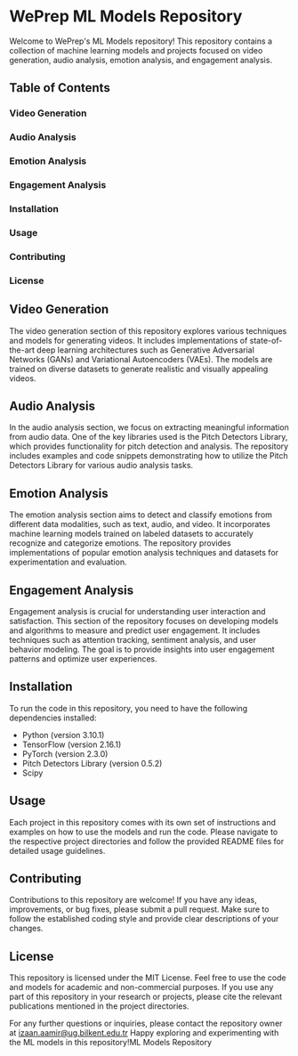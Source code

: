 # WePrep ML Models Repository
Welcome to WePrep's ML Models repository! This repository contains a collection of machine learning models and projects focused on video generation, audio analysis, emotion analysis, and engagement analysis.
## Table of Contents

### Video Generation
### Audio Analysis
### Emotion Analysis
### Engagement Analysis
### Installation
### Usage
### Contributing
### License

## Video Generation
The video generation section of this repository explores various techniques and models for generating videos. It includes implementations of state-of-the-art deep learning architectures such as Generative Adversarial Networks (GANs) and Variational Autoencoders (VAEs). The models are trained on diverse datasets to generate realistic and visually appealing videos.
## Audio Analysis
In the audio analysis section, we focus on extracting meaningful information from audio data. One of the key libraries used is the Pitch Detectors Library, which provides functionality for pitch detection and analysis. The repository includes examples and code snippets demonstrating how to utilize the Pitch Detectors Library for various audio analysis tasks.
## Emotion Analysis
The emotion analysis section aims to detect and classify emotions from different data modalities, such as text, audio, and video. It incorporates machine learning models trained on labeled datasets to accurately recognize and categorize emotions. The repository provides implementations of popular emotion analysis techniques and datasets for experimentation and evaluation.
## Engagement Analysis
Engagement analysis is crucial for understanding user interaction and satisfaction. This section of the repository focuses on developing models and algorithms to measure and predict user engagement. It includes techniques such as attention tracking, sentiment analysis, and user behavior modeling. The goal is to provide insights into user engagement patterns and optimize user experiences.
## Installation
To run the code in this repository, you need to have the following dependencies installed:

- Python (version 3.10.1)
- TensorFlow (version 2.16.1)
- PyTorch (version 2.3.0)
- Pitch Detectors Library (version 0.5.2)
- Scipy

## Usage
Each project in this repository comes with its own set of instructions and examples on how to use the models and run the code. Please navigate to the respective project directories and follow the provided README files for detailed usage guidelines.
## Contributing
Contributions to this repository are welcome! If you have any ideas, improvements, or bug fixes, please submit a pull request. Make sure to follow the established coding style and provide clear descriptions of your changes.
## License
This repository is licensed under the MIT License. Feel free to use the code and models for academic and non-commercial purposes. If you use any part of this repository in your research or projects, please cite the relevant publications mentioned in the project directories.

For any further questions or inquiries, please contact the repository owner at izaan.aamir@ug.bilkent.edu.tr
Happy exploring and experimenting with the ML models in this repository!ML Models Repository
